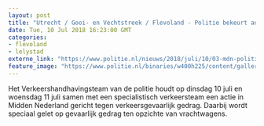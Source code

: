 ```yaml
---
layout: post
title: "Utrecht / Gooi- en Vechtstreek / Flevoland - Politie bekeurt automobilisten die het vrachtwagens moeilijk maken"
date: Tue, 10 Jul 2018 16:23:00 GMT
categories: 
- flevoland 
- lelystad 
externe_link: "https://www.politie.nl/nieuws/2018/juli/10/03-mdn-politie-bekeurt-automobilisten-die-het-vrachtwagens-moeilijk-maken.html"
feature_image: "https://www.politie.nl/binaries/w400h225/content/gallery/politie/stockfotos/infra-en-voertuigen/motoragent-rijdt-naast-auto-op-snelweg.jpg"
---
```


Het Verkeershandhavingsteam van de politie houdt op dinsdag 10 juli en woensdag 11 juli samen met een specialistisch verkeersteam een actie in Midden Nederland gericht tegen verkeersgevaarlijk gedrag. Daarbij wordt speciaal gelet op gevaarlijk gedrag ten opzichte van vrachtwagens.
